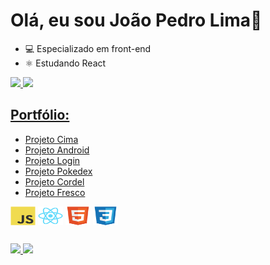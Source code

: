 # Olá, eu sou João Pedro Lima👋

- 💻 Especializado em front-end
- ⚛️ Estudando React

<div>
  <a href="https://github.com/JoaoPedroRibeiroLima">
  <img height="180em" src="https://github-readme-stats.vercel.app/api?username=JoaoPedroRibeiroLima&show_icons=true&theme=dracula&include_all_commits=true&count_private=true"/>
  <img height="180em" src="https://github-readme-stats.vercel.app/api/top-langs/?username=JoaoPedroRibeiroLima&layout=compact&langs_count=16&theme=dracula"/>
</div>

## Portfólio:
- <a href="https://joaopedroribeirolima.github.io/projeto-clima/" target="_blank">Projeto Cima<a/>
- <a href="https://joaopedroribeirolima.github.io/projeto-android/" target="_blank">Projeto Android<a/>
- <a href="https://joaopedroribeirolima.github.io/projeto-login/" target="_blank">Projeto Login<a/>
- <a href="https://joaopedroribeirolima.github.io/projeto-pokedex/" target="_blank">Projeto Pokedex<a/>
- <a href="https://joaopedroribeirolima.github.io/projeto-cordel/" target="_blank">Projeto Cordel<a/>
- <a href="https://joaopedroribeirolima.github.io/Fresco/" target="_blank">Projeto Fresco<a/>

<div style="display: inline_block">
  <img align="center" height="30" width="40" src="http://raw.githubusercontent.com/devicons/devicon/master/icons/javascript/javascript-original.svg">
    <img align="center" height="30" width="40" src="http://raw.githubusercontent.com/devicons/devicon/master/icons/react/react-original.svg">
    <img align="center" height="30" width="40" src="http://raw.githubusercontent.com/devicons/devicon/master/icons/html5/html5-original.svg">
    <img align="center" height="30" width="40" src="http://raw.githubusercontent.com/devicons/devicon/master/icons/css3/css3-original.svg">
</div>

##

<div>
  <a href="https://www.instagram.com/_dropej_/" target="_blank"><img src="https://img.shields.io/badge/-Instagram-%23E4405F?style=for-the-badge&logo=instagram&logoColor=white" target="_blank"</a>
      <a href="mailto:joaopedro.r.lima17@gmail.com" target="_blank"><img src="https://img.shields.io/badge/-Gmail-%23333?style=for-the-badge&logo=gmail&logoColor=white" target="_blank"</a>
</div>
